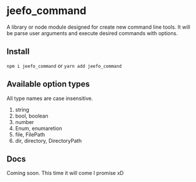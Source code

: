 # jeefo_command
A library or node module designed for create new command line tools.
It will be parse user arguments and execute desired commands with options.

## Install
`npm i jeefo_command` or `yarn add jeefo_command`

## Available option types
All type names are case insensitive.

1. string
2. bool, boolean
3. number
4. Enum, enumaretion
5. file, FilePath
6. dir, directory, DirectoryPath

## Docs
Coming soon. This time it will come I promise xD
